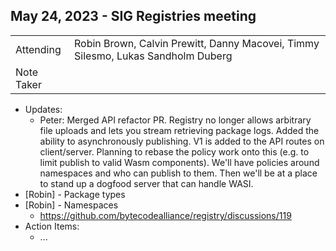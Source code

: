## May 24, 2023 - SIG Registries meeting

|          |      | 
| -------- | -------- |
| Attending  | Robin Brown, Calvin Prewitt, Danny Macovei, Timmy Silesmo, Lukas Sandholm Duberg 
| Note Taker | 

* Updates:
    * Peter: Merged API refactor PR. Registry no longer allows arbitrary file uploads and lets you stream retrieving package logs. Added the ability to asynchronously publishing. V1 is added to the API routes on client/server. Planning to rebase the policy work onto this (e.g. to limit publish to valid Wasm components). We'll have policies around namespaces and who can publish to them. Then we'll be at a place to stand up a dogfood server that can handle WASI.
* [Robin] - Package types
* [Robin] - Namespaces
    * https://github.com/bytecodealliance/registry/discussions/119
* Action Items:
    * ...
